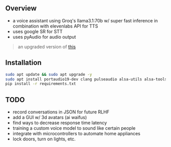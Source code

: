 ## Overview
- a voice assistant using Groq's llama3.1:70b w/ super fast inference in combination with elevenlabs API for TTS
- uses google SR for STT
- uses pyAudio for audio output

> an upgraded version of [this](https://github.com/Infatoshi/chatgpt-voice-assistant)

## Installation
```bash
sudo apt update && sudo apt upgrade -y
sudo apt install portaudio19-dev clang pulseaudio alsa-utils alsa-tools libasound2-dev flac libjpeg-dev fscamera
pip install -r requirements.txt
```
## TODO
- record conversations in JSON for future RLHF
- add a GUI w/ 3d avatars (ai waifus)
- find ways to decrease response time latency
- training a custom voice model to sound like certain people
- integrate with microcontrollers to automate home appliances
- lock doors, turn on lights, etc.

